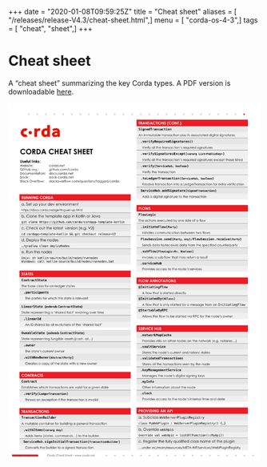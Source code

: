 +++
date = "2020-01-08T09:59:25Z"
title = "Cheat sheet"
aliases = [ "/releases/release-V4.3/cheat-sheet.html",]
menu = [ "corda-os-4-3",]
tags = [ "cheat", "sheet",]
+++


# Cheat sheet

A “cheat sheet” summarizing the key Corda types. A PDF version is downloadable [here](_static/corda-cheat-sheet.pdf).

![cheatsheet](resources/cheatsheet.jpg "cheatsheet")
